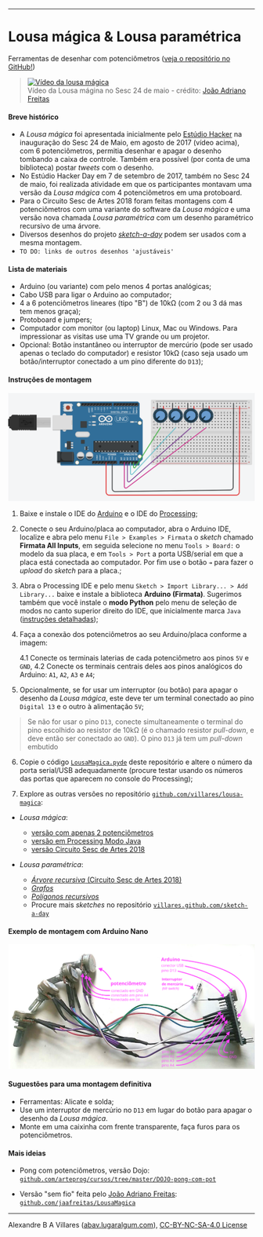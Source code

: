 ----

# Lousa mágica & Lousa paramétrica

Ferramentas de desenhar com potenciômetros ([veja o repositório no GitHub!](https://github.com/villares/lousa-magica/))

> [![Vídeo da lousa mágica](https://img.youtube.com/vi/D5Ha1bhqBuQ/0.jpg)](https://www.youtube.com/watch?v=D5Ha1bhqBuQ)
> <br />Vídeo da Lousa mágina no Sesc 24 de maio - crédito: [João Adriano Freitas](https://github.com/jaafreitas)

#### Breve histórico

* A *Lousa mágica* foi apresentada inicialmente pelo [Estúdio Hacker](http://estudiohacker.io) na inauguração do Sesc 24 de Maio, em agosto de 2017 (vídeo acima), com 6 potenciômetros, permitia desenhar e apagar o desenho tombando a caixa de controle. Também era possível (por conta de uma biblioteca) postar *tweets* com o desenho.
* No Estúdio Hacker Day em 7 de setembro de 2017, também no Sesc 24 de maio, foi realizada atividade em que os participantes montavam uma versão da *Lousa mágica* com 4 potenciômetros em uma protoboard.
* Para o Circuito Sesc de Artes 2018 foram feitas montagens com 4 potenciômetros com uma variante do software da *Lousa mágica* e uma versão nova chamada *Lousa paramétrica* com um desenho paramétrico recursivo de uma árvore.
* Diversos desenhos do projeto [*sketch-a-day*](https://villares.github.com/sketch-a-day) podem ser usados com a mesma montagem.
* `TO DO: links de outros desenhos 'ajustáveis'`

#### Lista de materiais

* Arduino (ou variante) com pelo menos 4 portas analógicas;
* Cabo USB para ligar o Arduino ao computador;
* 4 a 6 potenciômetros lineares (tipo "B") de 10kΩ (com 2 ou 3 dá mas tem menos graça);
* Protoboard e jumpers;
* Computador com monitor (ou laptop) Linux, Mac ou Windows. Para impressionar as visitas use uma TV grande ou um projetor.
* Opcional: Botão instantâneo ou interruptor de mercúrio (pode ser usado apenas o teclado do computador) e resistor 10kΩ (caso seja usado um botão/interruptor conectado a um pino diferente do `D13`);

#### Instruções de montagem

![montagem](assets/montagem-lousa-magica.png)

1. Baixe e instale o IDE do [Arduino](http://arduino.cc) e o IDE do [Processing](http://processing.org);

2. Conecte o seu Arduino/placa ao computador, abra o Arduino IDE, localize e abra pelo menu `File > Examples > Firmata` o *sketch* chamado **Firmata All Inputs**, em seguida selecione no menu `Tools > Board:` o modelo da sua placa, e em `Tools > Port` a porta USB/serial em que a placa está conectada ao computador. Por fim use o botão `➔` para fazer o *upload* do *sketch* para a placa.;

3. Abra o Processing IDE e pelo menu `Sketch > Import Library... > Add Library...` baixe e instale a biblioteca **Arduino (Firmata)**. Sugerimos também que você instale o **modo Python** pelo menu de seleção de modos no canto superior direito do IDE, que inicialmente marca `Java` ([instruções detalhadas](https://github.com/villares/villares.github.io/blob/master/como-instalar-o-processing-modo-python/index.md));

4. Faça a conexão dos potenciômetros ao seu Arduino/placa conforme a imagem:

   4.1 Conecte os terminais laterias de cada potenciômetro aos pinos `5V` e `GND`,
   4.2 Conecte os terminais centrais deles aos pinos analógicos do Arduino: `A1`, `A2`, `A3` e `A4`;

5. Opcionalmente, se for usar um interruptor (ou botão) para apagar o desenho da *Lousa mágica*, este deve ter um terminal conectado ao pino `Digital 13` e o outro à alimentação `5V`;
> Se não for usar o pino `D13`,  conecte simultaneamente o terminal do pino escolhido ao resistor de 10kΩ (é o chamado resistor  *pull-down*, e deve então ser conectado ao `GND`). O pino `D13` já tem um *pull-down* embutido

6. Copie o código [`LousaMagica.pyde`](LousaMagica/LousaMagica.pyde) deste repositório e altere o número da porta serial/USB adequadamente (procure testar usando os números das portas que aparecem no console do Processing);

7. Explore as outras versões no repositório  [`github.com/villares/lousa-magica`](https://github.com/villares/lousa-magica/):

  * *Lousa mágica*: 
    - [versão com apenas 2 potenciômetros](https://github.com/villares/tree/master/lousa-magica/LousaMagica2pots)
    - [versão em Processing Modo Java](https://github.com/villares/lousa-magica/tree/master/LousaMagica_java)
    - [versão Circuito Sesc de Artes 2018](https://github.com/villares/lousa-magica/tree/master//lousa_magica_versao_circuito_sesc)

  * *Lousa paramétrica*:  
    - [*Árvore recursiva* (Circuito Sesc de Artes 2018)](https://github.com/villares/lousa-magica/tree/master/lousa_parametrica_arvore_circuito_sesc)
    - [*Grafos*](https://github.com/villares/lousa-magica/tree/master/lousa_parametrica_grafos)
    - [*Polígonos recursivos*](https://github.com/villares/lousa-magica/tree/master/lousa_parametrica_poligonos_recursivos)
    - Procure mais *sketches* no repositório [`villares.github.com/sketch-a-day`](https://villares.github.com/sketch-a-day)

#### Exemplo de montagem com Arduino Nano

![montagem](assets/montagem2.png)

#### Suguestões para uma montagem definitiva

* Ferramentas: Alicate e solda;
* Use um interruptor de mercúrio no `D13` em lugar do botão para apagar o desenho da *Lousa mágica*.
* Monte em uma caixinha com frente transparente, faça furos para os potenciômetros.

#### Mais ideias

* Pong com potenciômetros, versão Dojo: [`github.com/arteprog/cursos/tree/master/DOJO-pong-com-pot`](https://github.com/arteprog/cursos/tree/master/DOJO-pong-com-pot)

* Versão "sem fio" feita pelo [João Adriano Freitas](https://github.com/jaafreitas): [`github.com/jaafreitas/LousaMagica`](https://github.com/jaafreitas/LousaMagica)

----

Alexandre B A Villares ([abav.lugaralgum.com](https://abav.lugaralgum.com)), [CC-BY-NC-SA-4.0 License](https://creativecommons.org/licenses/by-nc-sa/4.0/)
